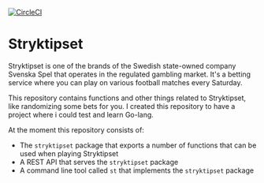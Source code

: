 [![CircleCI](https://circleci.com/gh/mikejoh/stryktipset.svg?style=svg)](https://circleci.com/gh/mikejoh/stryktipset)

# Stryktipset

Stryktipset is one of the brands of the Swedish state-owned company Svenska Spel that operates in the regulated gambling market. It's a betting service where you can play on
various football matches every Saturday.

This repository contains functions and other things related to Stryktipset, like randomizing some bets for you. I created this repository to have a project where i could test and learn Go-lang.

At the moment this repository consists of:

* The `stryktipset` package that exports a number of functions that can be used when playing Stryktipset
* A REST API that serves the `stryktipset` package
* A command line tool called `st` that implements the `stryktipset` package

